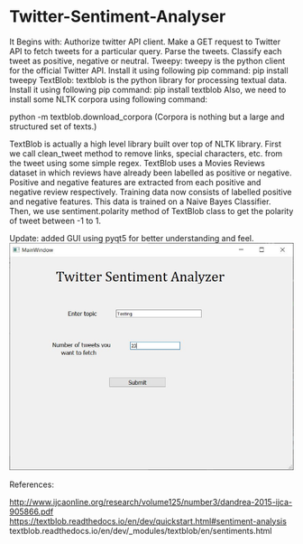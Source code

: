 # Twitter-Sentiment-Analyser
It Begins with:
Authorize twitter API client.
Make a GET request to Twitter API to fetch tweets for a particular query.
Parse the tweets. Classify each tweet as positive, negative or neutral.
Tweepy: tweepy is the python client for the official Twitter API.
Install it using following pip command:
pip install tweepy
TextBlob: textblob is the python library for processing textual data.
Install it using following pip command:
pip install textblob
Also, we need to install some NLTK corpora using following command:

python -m textblob.download_corpora
(Corpora is nothing but a large and structured set of texts.)

TextBlob is actually a high level library built over top of NLTK library. First we call clean_tweet method to remove links, special characters, etc. from the tweet using some simple regex.
TextBlob uses a Movies Reviews dataset in which reviews have already been labelled as positive or negative.
Positive and negative features are extracted from each positive and negative review respectively.
Training data now consists of labelled positive and negative features. This data is trained on a Naive Bayes Classifier.
Then, we use sentiment.polarity method of TextBlob class to get the polarity of tweet between -1 to 1.


Update:
added GUI using pyqt5 for better understanding and feel.
![demo](demo.JPG)


References:

http://www.ijcaonline.org/research/volume125/number3/dandrea-2015-ijca-905866.pdf
https://textblob.readthedocs.io/en/dev/quickstart.html#sentiment-analysis
textblob.readthedocs.io/en/dev/_modules/textblob/en/sentiments.html

